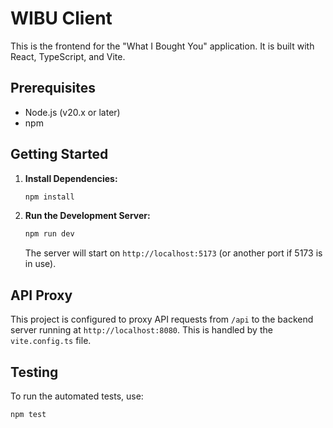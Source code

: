 # WIBU Client

This is the frontend for the "What I Bought You" application. It is built with React, TypeScript, and Vite.

## Prerequisites

- Node.js (v20.x or later)
- npm

## Getting Started

1.  **Install Dependencies:**

    ```bash
    npm install
    ```

2.  **Run the Development Server:**

    ```bash
    npm run dev
    ```

    The server will start on `http://localhost:5173` (or another port if 5173 is in use).

## API Proxy

This project is configured to proxy API requests from `/api` to the backend server running at `http://localhost:8080`. This is handled by the `vite.config.ts` file.

## Testing

To run the automated tests, use:

```bash
npm test
```
